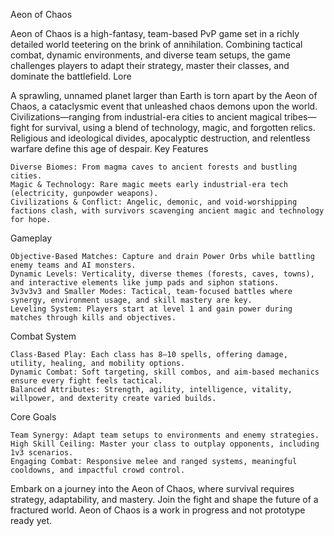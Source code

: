 Aeon of Chaos

Aeon of Chaos is a high-fantasy, team-based PvP game set in a richly detailed world teetering on the brink of annihilation. Combining tactical combat, dynamic environments, and diverse team setups, the game challenges players to adapt their strategy, master their classes, and dominate the battlefield.
Lore

A sprawling, unnamed planet larger than Earth is torn apart by the Aeon of Chaos, a cataclysmic event that unleashed chaos demons upon the world. Civilizations—ranging from industrial-era cities to ancient magical tribes—fight for survival, using a blend of technology, magic, and forgotten relics. Religious and ideological divides, apocalyptic destruction, and relentless warfare define this age of despair.
Key Features

    Diverse Biomes: From magma caves to ancient forests and bustling cities.
    Magic & Technology: Rare magic meets early industrial-era tech (electricity, gunpowder weapons).
    Civilizations & Conflict: Angelic, demonic, and void-worshipping factions clash, with survivors scavenging ancient magic and technology for hope.

Gameplay

    Objective-Based Matches: Capture and drain Power Orbs while battling enemy teams and AI monsters.
    Dynamic Levels: Verticality, diverse themes (forests, caves, towns), and interactive elements like jump pads and siphon stations.
    3v3v3v3 and Smaller Modes: Tactical, team-focused battles where synergy, environment usage, and skill mastery are key.
    Leveling System: Players start at level 1 and gain power during matches through kills and objectives.

Combat System

    Class-Based Play: Each class has 8–10 spells, offering damage, utility, healing, and mobility options.
    Dynamic Combat: Soft targeting, skill combos, and aim-based mechanics ensure every fight feels tactical.
    Balanced Attributes: Strength, agility, intelligence, vitality, willpower, and dexterity create varied builds.

Core Goals

    Team Synergy: Adapt team setups to environments and enemy strategies.
    High Skill Ceiling: Master your class to outplay opponents, including 1v3 scenarios.
    Engaging Combat: Responsive melee and ranged systems, meaningful cooldowns, and impactful crowd control.

Embark on a journey into the Aeon of Chaos, where survival requires strategy, adaptability, and mastery. Join the fight and shape the future of a fractured world. 
Aeon of Chaos is a work in progress and not prototype ready yet.
